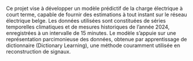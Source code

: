 Ce projet vise à développer un modèle prédictif de la charge électrique à court terme, capable de fournir des estimations à tout instant sur le réseau électrique belge. Les données utilisées sont constituées de séries temporelles climatiques et de mesures historiques de l’année 2024, enregistrées à un intervalle de 15 minutes. Le modèle s’appuie sur une représentation parcimonieuse des données, obtenue par apprentissage de dictionnaire (Dictionary Learning), une méthode couramment utilisée en reconstruction de signaux.

